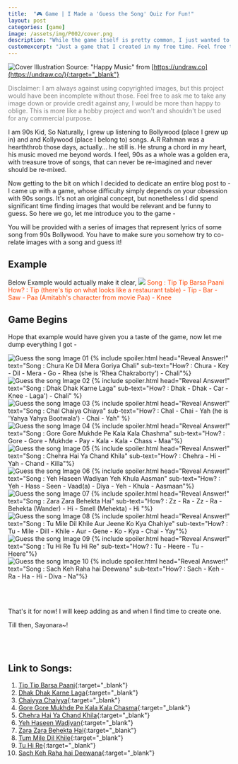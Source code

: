 ```yaml
---
title:  "🎮 Game | I Made a 'Guess the Song' Quiz For Fun!"
layout: post
categories: [game]
image: /assets/img/P002/cover.png
description: "While the game itself is pretty common, I just wanted to create one for others to have fun with."
customexcerpt: "Just a game that I created in my free time. Feel free to read through if you are a 90s Bollywood fan!"
---
```

![Cover](/assets/img/P002/cover.png)
Illustration Source: "Happy Music" from [https://undraw.co](https://undraw.co/){:target="_blank"}

<p style='color:grey'>Disclaimer: I am always against using copyrighted images, but this project would have been incomplete without those. Feel free to ask me to take any image down or provide credit against any, I would be more than happy to oblige. This is more like a hobby project and won't and shouldn't be used for any commercial purpose.</p>

I am 90s Kid, So Naturally, I grew up listening to Bollywood (place I grew up in) and and Kollywood (place I belong to) songs. A.R Rahman was a hearththrob those days, actually... he still is. He strung a chord in my heart, his music moved me beyond words. I feel, 90s as a whole was a golden era, with treasure trove of songs, that can never be re-imagined and never should be re-mixed. 

Now getting to the bit on which I decided to dedicate an entire blog post to - I came up with a game, whose difficulty simply depends on your obsession with 90s songs. It's not an original concept, but nonetheless I did spend significant time finding images that would be relevant and be funny to guess. So here we go, let me introduce you to the game -

You will be provided with a series of images that represent lyrics of some song from 90s Bollywood. You have to make sure you somehow try to co-relate images with a song and guess it! 

## Example
Below Example would actually make it clear,
![](/assets/img/P002/guess_the_song_example.png)
<span style='margin-top:5px;color:#FF4500;'>Song : Tip Tip Barsa Paani</span><br>
<span style='margin-top:5px;color:#FF4500;'>How? : Tip (there's tip on what looks like a restaurant table) - Tip - Bar - Saw - Paa (Amitabh's character from movie Paa) - Knee</span>

## Game Begins
Hope that example would have given you a taste of the game, now let me dump everything I got -

![Guess the song Image 01](/assets/img/P002/guess_the_song_01.png)
{% include spoiler.html head="Reveal Answer!" text="Song : Chura Ke Dil Mera Goriya Chali" sub-text="How? : Chura - Key - Dil - Mera - Go - Rhea (she is 'Rhea Chakraborty') - Chali"%}
<br>
![Guess the song Image 02](/assets/img/P002/guess_the_song_02.png)
{% include spoiler.html head="Reveal Answer!" text="Song : Dhak Dhak Karne Laga" sub-text="How? : Dhak - Dhak - Car - Knee - Laga') - Chali" %}
<br>
![Guess the song Image 03](/assets/img/P002/guess_the_song_03.png)
{% include spoiler.html head="Reveal Answer!" text="Song : Chal Chaiya Chiaya" sub-text="How? : Chal - Chai - Yah (he is 'Yahya Yahya Bootwala') - Chai - Yah" %}
<br>
![Guess the song Image 04](/assets/img/P002/guess_the_song_04.png)
{% include spoiler.html head="Reveal Answer!" text="Song : Gore Gore Mukhde Pe Kala Kala Chashma" sub-text="How? : Gore - Gore - Mukhde - Pay - Kala - Kala - Chass - Maa"%}
<br>
![Guess the song Image 05](/assets/img/P002/guess_the_song_05.png)
{% include spoiler.html head="Reveal Answer!" text="Song : Chehra Hai Ya Chand Khila" sub-text="How? : Chehra - Hi -Yah - Chand - Killa"%}
<br>
![Guess the song Image 06](/assets/img/P002/guess_the_song_06.png)
{% include spoiler.html head="Reveal Answer!" text="Song : Yeh Haseen Wadiyan Yeh Khula Aasman" sub-text="How? : Yeh - Hass - Seen - Vaad(a) - Diya - Yeh - Khula - Aasmaan"%}
<br>
![Guess the song Image 07](/assets/img/P002/guess_the_song_07.png)
{% include spoiler.html head="Reveal Answer!" text="Song : Zara Zara Behekta Hai" sub-text="How? : Zz - Ra - Zz - Ra - Behekta (Wander) - Hi - Smell (Mehekta) - Hi
"%}
<br>
![Guess the song Image 08](/assets/img/P002/guess_the_song_08.png)
{% include spoiler.html head="Reveal Answer!" text="Song : Tu Mile Dil Khile Aur Jeene Ko Kya Chahiye" sub-text="How? : Tu - Mile - Dill - Khile - Aur - Gene - Ko - Kya - Chai - Yay"%}
<br>
![Guess the song Image 09](/assets/img/P002/guess_the_song_09.png)
{% include spoiler.html head="Reveal Answer!" text="Song : Tu Hi Re Tu Hi Re" sub-text="How? : Tu - Heere - Tu - Heere"%}
<br>
![Guess the song Image 10](/assets/img/P002/guess_the_song_10.png)
{% include spoiler.html head="Reveal Answer!" text="Song : Sach Keh Raha hai Deewana" sub-text="How? : Sach - Keh - Ra - Ha - Hi - Diva - Na"%}

<br><br>

That's it for now! I will keep adding as and when I find time to create one. 

Till then, Sayonara~! 

<br><br>

## Link to Songs:
1. [Tip Tip Barsa Paani](https://www.youtube.com/watch?v=BtlnpBb4O8E){:target="_blank"}
2. [Dhak Dhak Karne Laga](https://www.youtube.com/watch?v=wWuqJI_kOLQ){:target="_blank"}
3. [Chaiyya Chaiyya](https://www.youtube.com/watch?v=0v1It89cKxY){:target="_blank"}
4. [Gore Gore Mukhde Pe Kala Kala Chasma](https://www.youtube.com/watch?v=Q_fpEt216FA){:target="_blank"}
5. [Chehra Hai Ya Chand Khila](https://www.youtube.com/watch?v=_mzdkxnU4mU){:target="_blank"}
6. [Yeh Haseen Wadiyan](https://www.youtube.com/watch?v=z-vcE-UTc-0){:target="_blank"}
7. [Zara Zara Behekta Hai](https://www.youtube.com/watch?v=a71xD6RyOok){:target="_blank"}
8. [Tum Mile Dil Khile](https://www.youtube.com/watch?v=GtslrDs3RWY){:target="_blank"}
9. [Tu Hi Re](https://www.youtube.com/watch?v=R3J3IDgKOLM){:target="_blank"}
10. [Sach Keh Raha hai Deewana](https://www.youtube.com/watch?v=nya9D8kluE0){:target="_blank"} 